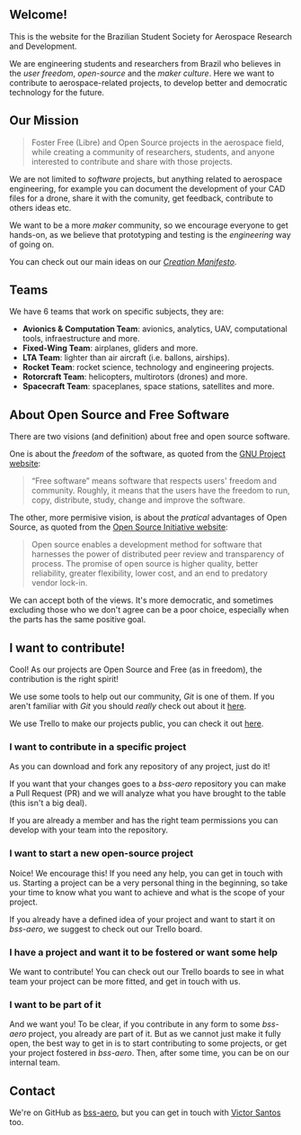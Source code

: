 ## Welcome!

This is the website for the Brazilian Student Society for Aerospace Research and Development.

We are engineering students and researchers from Brazil who believes in the _user freedom_, _open-source_ and the _maker culture_.
Here we want to contribute to aerospace-related projects, to develop better and democratic technology for the future.

## Our Mission

> Foster Free (Libre) and Open Source projects in the aerospace field,
> while creating a community of researchers, students, and anyone interested to contribute and share with those projects.

We are not limited to _software_ projects, but anything related to aerospace engineering, for example you can document the development of your CAD files for a drone, share it with the comunity, get feedback, contribute to others ideas etc.

We want to be a more _maker_ community, so we encourage everyone to get hands-on,
as we believe that prototyping and testing is the _engineering_ way of going on.

You can check out our main ideas on our _[Creation Manifesto](/manifesto.pdf)_.

## Teams

We have 6 teams that work on specific subjects, they are:

- **Avionics & Computation Team**: avionics, analytics, UAV, computational tools, infraestructure and more.
- **Fixed-Wing Team**: airplanes, gliders and more.
- **LTA Team**: lighter than air aircraft (i.e. ballons, airships).
- **Rocket Team**: rocket science, technology and engineering projects.
- **Rotorcraft Team**: helicopters, multirotors (drones) and more.
- **Spacecraft Team**: spaceplanes, space stations, satellites and more.

## About Open Source and Free Software

There are two visions (and definition) about free and open source software.

One is about the _freedom_ of the software, as quoted from the
[GNU Project website](https://www.gnu.org/philosophy/free-sw.html):
> “Free software” means software that respects users' freedom and community.
> Roughly, it means that the users have the freedom to run, copy, distribute, study, change and improve the software.

The other, more permisive vision, is about the _pratical_ advantages of Open Source, as quoted from the
[Open Source Initiative website](https://opensource.org/docs/osd):
> Open source enables a development method for software that harnesses the power
> of distributed peer review and transparency of process.
> The promise of open source is higher quality, better reliability,
> greater flexibility, lower cost, and an end to predatory vendor lock-in.

We can accept both of the views. It's more democratic, and sometimes excluding those who we don't agree
can be a poor choice, especially when the parts has the same positive goal.

## I want to contribute!

Cool! As our projects are Open Source and Free (as in freedom), the contribution is the right spirit!

We use some tools to help out our community, _Git_ is one of them.
If you aren't familiar with _Git_ you should _really_ check out about it [here](https://guides.github.com/introduction/git-handbook/).

We use Trello to make our projects public, you can check it out [here](https://trello.com/bssaero).

### I want to contribute in a specific project

As you can download and fork any repository of any project, just do it!

If you want that your changes goes to a _bss-aero_ repository
you can make a Pull Request (PR) and we will analyze what you have brought to the table
(this isn't a big deal).

If you are already a member and has the right team permissions
you can develop with your team into the repository.

### I want to start a new open-source project

Noice! We encourage this! If you need any help, you can get in touch with us.
Starting a project can be a very personal thing in the beginning,
so take your time to know what you want to achieve and what is the scope of your project.

If you already have a defined idea of your project and want to start it on _bss-aero_,
we suggest to check out our Trello board.

### I have a project and want it to be fostered or want some help

We want to contribute!
You can check out our Trello boards
to see in what team your project can be more fitted,
and get in touch with us.

### I want to be part of it

And we want you! To be clear, if you contribute in any form to some _bss-aero_ project,
you already are part of it.
But as we cannot just make it fully open,
the best way to get in is to start contributing to some projects,
or get your project fostered in _bss-aero_.
Then, after some time, you can be on our internal team.

## Contact

We're on GitHub as [bss-aero](https://github.com/bss-aero),
but you can get in touch with [Victor Santos](https://zuckberj.page) too.

